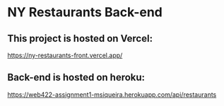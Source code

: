 # NY Restaurants Back-end

## This project is hosted on Vercel:

https://ny-restaurants-front.vercel.app/

## Back-end is hosted on heroku: 

https://web422-assignment1-msiqueira.herokuapp.com/api/restaurants
